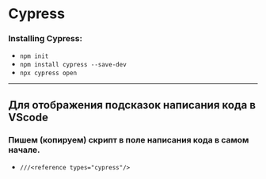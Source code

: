 # Cypress

### Installing Cypress:

- `npm init`
- `npm install cypress --save-dev`
- `npx cypress open`


---

## Для отображения подсказок написания кода в VScode
### Пишем (копируем) скрипт в поле написания кода в самом начале.   

- `///<reference types="cypress"/>`
